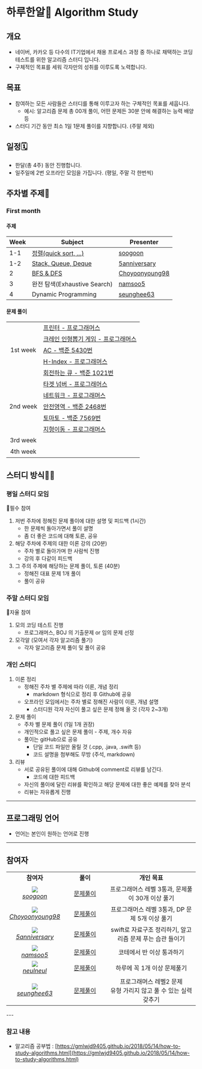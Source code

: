 # 하루한알💊 Algorithm Study

## 개요

- 네이버, 카카오 등 다수의 IT기업에서 채용 프로세스 과정 중 하나로 채택하는 코딩 테스트를 위한 알고리즘 스터디 입니다.
- 구체적인 목표를 세워 각자만의 성취를 이루도록 노력합니다.

## 목표

- 참여하는 모든 사람들은 스터디를 통해 이루고자 하는 구체적인 목표를 세웁니다.
    - 예시: 알고리즘 문제 총 00개 풀이, 어떤 문제든 30분 안에 해결하는 능력 배양 등
- 스터디 기간 동안 최소 1일 1문제 풀이를 지향합니다. (주말 제외)

## 일정🗓

- 한달(총 4주) 동안 진행합니다.
- 일주일에 2번 오프라인 모임을 가집니다. (평일, 주말 각 한번씩)

## 주차별 주제📕

### First month

#### 주제

| Week | Subject                    | Presenter      |
| ---- | -------------------------- | -------------- |
| 1-1  | [정렬(quick sort, ...)](/soogoon/sorting.md) | [soogoon](https://github.com/soogoon) |
| 1-2  | [Stack, Queue, Deque](/Junhyeon/Stack_Queue_Deque.md) | [5anniversary](https://github.com/5anniversary) |
| 2    | [BFS & DFS](/yoonyoung/README.md) | [Choyoonyoung98](https://github.com/Choyoonyoung98) |
| 3    | 완전 탐색(Exhaustive Search) | [namsoo5](https://github.com/namsoo5) |
| 4    | Dynamic Programming        | [seunghee63](https://github.com/seunghee63) |

#### 문제 풀이

<table>
    <tr><td rowspan="5" align="center">1st week</td>
        <td><a href="https://programmers.co.kr/learn/courses/30/lessons/42587">프린터 - 프로그래머스</a></td></tr>
    <tr><td><a href="https://programmers.co.kr/learn/courses/30/lessons/64061">크레인 인형뽑기 게임 - 프로그래머스</a></td></tr>
    <tr><td><a href="https://www.acmicpc.net/problem/5430">AC - 백준 5430번 </a></td></tr>
    <tr><td><a href="https://programmers.co.kr/learn/courses/30/lessons/42747">H-Index - 프로그래머스</a></td></tr>
    <tr><td><a href="https://www.acmicpc.net/problem/1021">회전하는 큐 - 백준 1021번</a></td></tr>
    <tr><td rowspan="5" align="center">2nd week</td>
        <td><a href="https://programmers.co.kr/learn/courses/30/lessons/43165">타겟 넘버 - 프로그래머스</a></td></tr>
    <tr><td><a href="https://programmers.co.kr/learn/courses/30/lessons/43162">네트워크 - 프로그래머스</a></td></tr>
    <tr><td><a href="https://www.acmicpc.net/problem/2468">안전영역 - 백준 2468번</a></td></tr>
    <tr><td><a href="https://www.acmicpc.net/problem/7569">토마토 - 백준 7569번</a></td></tr>
    <tr><td><a href="https://programmers.co.kr/learn/courses/30/lessons/62050">지형이동 - 프로그래머스</a></td></tr>
    <tr><td rowspan="5" align="center">3rd week</td><td></td></tr>
    <tr><td></td></tr>
    <tr><td></td></tr>
    <tr><td></td></tr>
    <tr><td></td></tr>
    <tr><td rowspan="5" align="center">4th week</td><td></td></tr>
    <tr><td></td></tr>
    <tr><td></td></tr>
    <tr><td></td></tr>
    <tr><td></td></tr>
</table>

## 스터디 방식👨‍💻

### 평일 스터디 모임

🚨필수 참여

1. 저번 주차에 정해진 문제 풀이에 대한 설명 및 피드백 (1시간)
    - 한 문제씩 돌아가면서 풀이 설명
    - 좀 더 좋은 코드에 대해 토론, 공유
2. 해당 주차에 주제의 대한 이론 강의 (20분)
    - 주차 별로 돌아가며 한 사람씩 진행
    - 강의 후 다같이 피드백
3. 그 주의 주제에 해당하는 문제 풀이, 토론 (40분)
    - 정해진 대표 문제 1개 풀이
    - 풀이 공유

### 주말 스터디 모임

🌟자율 참여

1. 모의 코딩 테스트 진행
    - 프로그래머스, BOJ 의 기출문제 or 임의 문제 선정
2. 모각알 (모여서 각자 알고리즘 풀기)
    - 각자 알고리즘 문제 풀이 및 풀이 공유

### 개인 스터디

1. 이론 정리
    - 정해진 주차 별 주제에 따라 이론, 개념 정리
        - markdown 형식으로 정리 후 Github에 공유
    - 오프라인 모임에서는 주차 별로 정해진 사람이 이론, 개념 설명
        - 스터디원 각자 자신이 풀고 싶은 문제 정해 올 것 (각자 2~3개)
2. 문제 풀이
    - 주차 별 문제 풀이 (1일 1개 권장)
    - 개인적으로 풀고 싶은 문제 풀이 - 주제, 개수 자유
    - 풀이는 gitHub으로 공유
        - 단일 코드 파일만 올릴 것 (.cpp, .java, .swift 등)
        - 코드 설명을 첨부해도 무방 (주석, markdown)
3. 리뷰
    - 서로 공유된 풀이에 대해 Github에 comment로 리뷰를 남긴다.
        - 코드에 대한 피드백
    - 자신의 풀이에 달린 리뷰를 확인하고 해당 문제에 대한 좋은 예제를 찾아 분석
    - 리뷰는 자유롭게 진행

---

## 프로그래밍 언어

- 언어는 본인이 원하는 언어로 진행

---

## 참여자

<table>
    <tr align="center">
        <td><B>참여자<B></td>
        <td width="100"><B>풀이<B></td>
        <td><B>개인 목표<B></td>
    </tr>
    <tr align="center">
        <td>
            <img src="https://github.com/soogoon.png?size=100">
            <br>
            <a href="https://github.com/soogoon"><I>soogoon</I></a>
        </td>
        <td width="100"><a href="/soogoon">문제풀이</a></td>
        <td>프로그래머스 레벨 3통과, 문제풀이 30개 이상 풀기</td>
    </tr>
    <tr align="center">
        <td>
            <img src="https://github.com/Choyoonyoung98.png?size=100">
            <br>
            <a href="https://github.com/Choyoonyoung98"><I>Choyoonyoung98</I></a>
        </td>
        <td width="100"><a href="/yoonyoung">문제풀이</a></td>
        <td>프로그래머스 레벨 3통과, DP 문제 5개 이상 풀기</td>
    </tr>
    <tr align="center">
        <td>
            <img src="https://github.com/5anniversary.png?size=100">
            <br>
            <a href="https://github.com/5anniversary"><I>5anniversary</I></a>
        </td>
        <td width="100"><a href="/Junhyeon">문제풀이</a></td>
        <td>swift로 자료구조 정리하기, 알고리즘 문제 푸는 습관 들이기</td>
    </tr>
    <tr align="center">
        <td>
            <img src="https://github.com/namsoo5.png?size=100">
            <br>
            <a href="https://github.com/namsoo5"><I>namsoo5</I></a>
        </td>
        <td width="100"><a href="/namsoo">문제풀이</a></td>
        <td>코테에서 반 이상 통과하기</td>
    </tr>
    <tr align="center">
        <td>
            <img src="https://github.com/neulneul.png?size=100">
            <br>
            <a href="https://github.com/neulneul"><I>neulneul</I></a>
        </td>
        <td width="100"><a href="">문제풀이</a></td>
        <td>하루에 꼭 1개 이상 문제풀기</td>
    </tr>
    <tr align="center">
        <td>
            <img src="https://github.com/seunghee63.png?size=100">
            <br>
            <a href="https://github.com/seunghee63"><I>seunghee63</I></a>
        </td>
        <td width="100"><a href="">문제풀이</a></td>
        <td>프로그래머스 레벨2 문제<br>유형 가리지 않고 풀 수 있는 실력 갖추기</td>
    </tr>
</table>
---

### 참고 내용
- 알고리즘 공부법 : [https://gmlwjd9405.github.io/2018/05/14/how-to-study-algorithms.html](https://gmlwjd9405.github.io/2018/05/14/how-to-study-algorithms.html)

